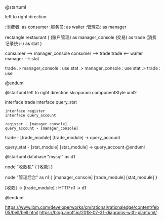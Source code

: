 @startuml

left to right direction

:消费者: as consumer
:服务员: as waiter
:管理员: as manager

rectangle restaurant {
    (账户管理) as manager_console
    (交易) as trade
    (消费记录统计) as stat
}

consumer --> manager_console
consumer --> trade 
trade <--  waiter
manager --> stat

trade .> manager_console : use
stat .> manager_console : use
stat .> trade : use

@enduml




@startuml
left to right direction
skinparam componentStyle uml2

interface trade 
interface query_stat

    interface register 
    interface query_account

    register - [manager_console]
    query_account - [manager_console]

trade - [trade_module]
[trade_module] -> query_account

query_stat - [stat_module]
[stat_module] -> query_account
@enduml

@startuml
database "mysql" as d1

node "收款机" {
    [收款]
}

node "管理后台" as n1 {
    [manager_console]
    [trade_module]
    [stat_module]
}

[收款] ->  [trade_module] : HTTP
n1 -> d1


@enduml


https://www.ibm.com/developerworks/cn/rational/rationaledge/content/feb05/bell/bell.html
https://blog.anoff.io/2018-07-31-diagrams-with-plantuml/
